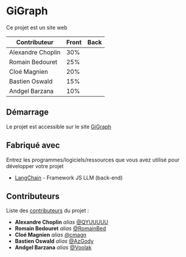 # GiGraph

Ce projet est un site web

| Contributeur | Front | Back |
| ----------------- | --------------------- | --------------------- 
| Alexandre Choplin | 30%                   |
| Romain Bedouret   | 25%                   |
| Cloé Magnien      | 20%                   |
| Bastien Oswald    | 15%                   |
| Andgel Barzana    | 10%                   |

## Démarrage

Le projet est accessible sur le site [GiGraph](https://gigraph.fr)

## Fabriqué avec

Entrez les programmes/logiciels/ressources que vous avez utilisé pour développer votre projet

* [LangChain](https://github.com/hwchase17/langchainjs) - Framework JS LLM (back-end)

## Contributeurs
Liste des [contributeurs](https://github.com/Voolak/GiGraph/contributors) du projet :
* **Alexandre Choplin** _alias_ [@QYUUUUU](https://github.com/QYUUUUU)
* **Romain Bedouret** _alias_ [@RomainBed](https://github.com/RomainBed)
* **Cloé Magnien** _alias_ [@cmagn](https://github.com/cmagn)
* **Bastien Oswald** _alias_ [@AzGody](https://github.com/AzGody)
* **Andgel Barzana** _alias_ [@Voolak](https://github.com/Voolak)
